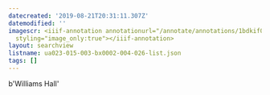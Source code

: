 ```yaml
---
datecreated: '2019-08-21T20:31:11.307Z'
datemodified: ''
imagescr: <iiif-annotation annotationurl="/annotate/annotations/1bdkif0cbwtqtbyqhpej.json"
  styling="image_only:true"></iiif-annotation>
layout: searchview
listname: ua023-015-003-bx0002-004-026-list.json
tags: []
---
```

b'Williams Hall'